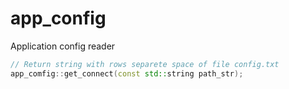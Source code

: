 # app_config
Application config reader

```c++
// Return string with rows separete space of file config.txt
app_comfig::get_connect(const std::string path_str);
```
